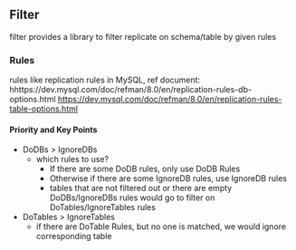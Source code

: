 ## Filter  

filter provides a library to filter replicate on schema/table by given rules

### Rules
rules like replication rules in MySQL, ref document:
hhttps://dev.mysql.com/doc/refman/8.0/en/replication-rules-db-options.html
https://dev.mysql.com/doc/refman/8.0/en/replication-rules-table-options.html

####   Priority and Key Points
* DoDBs > IgnoreDBs
  * which rules to use?
    * If there are some DoDB rules, only use DoDB Rules
    * Otherwise if there are some IgnoreDB rules, use IgnoreDB rules
    * tables that are not filtered out or there are empty DoDBs/IgnoreDBs rules would go to filter on DoTables/IgnoreTables rules
* DoTables > IgnoreTables
    * if there are DoTable Rules, but no one is matched, we would ignore corresponding table
